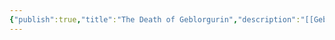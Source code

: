 ```yaml
---
{"publish":true,"title":"The Death of Geblorgurin","description":"[[Geblorgurin the Grand]] dies, passing on to Moradin's Forge at the age of 402.","created":"2025-10-16T09:27:59.000-04:00","modified":"2025-10-16T09:27:59.000-04:00","published":"2025-10-16T09:27:59.000-04:00","tags":["timeline"],"cssclasses":"","event-date":2,"display-date":"2"}
---
```


